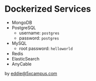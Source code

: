 # Dockerized Services

- MongoDB
- PostgreSQL
  - username: `postgres`
  - password: `postgres`
- MySQL
  - root password: `helloworld`
- Redis
- ElasticSearch
- AnyCable

by eddie@5xcampus.com
